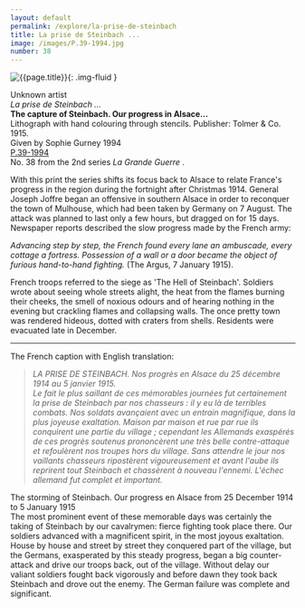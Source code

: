 ```yaml
---
layout: default
permalink: /explore/la-prise-de-steinbach
title: La prise de Steinbach ...
image: /images/P.39-1994.jpg
number: 38
---
```

![{{page.title}}]({{site.baseurl}}/images/P.39-1994.jpg){: .img-fluid }

Unknown artist  
_La prise de Steinbach ..._  
**The capture of Steinbach. Our progress in Alsace...**  
Lithograph with hand colouring through stencils. Publisher: Tolmer & Co. 1915.  
Given by Sophie Gurney 1994  
[P.39-1994]({{site.collection_url}}id/object/198911)  
No. 38 from the 2nd series _La Grande Guerre_ .

With this print the series shifts its focus back to Alsace to relate France's progress in the region during the fortnight after Christmas 1914. General Joseph Joffre began an offensive in southern Alsace in order to reconquer the town of Mulhouse, which had been taken by Germany on 7 August. The attack was planned to last only a few hours, but dragged on for 15 days. Newspaper reports described the slow progress made by the French army:

_Advancing step by step, the French found every lane an ambuscade, every cottage a fortress. Possession of a wall or a door became the object of furious hand-to-hand fighting._ (The Argus, 7 January 1915).

French troops referred to the siege as 'The Hell of Steinbach'. Soldiers wrote about seeing whole streets alight, the heat from the flames burning their cheeks, the smell of noxious odours and of hearing nothing in the evening but crackling flames and collapsing walls. The once pretty town was rendered hideous, dotted with craters from shells. Residents were evacuated late in December.

* * *
The French caption with English translation:

> _LA PRISE DE STEINBACH. Nos progrès en Alsace du 25 décembre 1914 au 5 janvier 1915.  
Le fait le plus saillant de ces mémorables journées fut certainement la prise de Steinbach par nos chasseurs : il y eu là de terribles combats. Nos soldats avançaient avec un entrain magnifique, dans la plus joyeuse exaltation. Maison par maison et rue par rue ils conquirent une partie du village ; cependant les Allemands exaspérés de ces progrès soutenus prononcèrent une très belle contre-attaque et refoulèrent nos troupes hors du village. Sans attendre le jour nos vaillants chasseurs ripostèrent vigoureusement et avant l'aube ils reprirent tout Steinbach et chassèrent à nouveau l'ennemi. L'échec allemand fut complet et important._

The storming of Steinbach. Our progress en Alsace from 25 December 1914 to 5 January 1915  
The most prominent event of these memorable days was certainly the taking of Steinbach by our cavalrymen: fierce fighting took place there. Our soldiers advanced with a magnificent spirit, in the most joyous exaltation. House by house and street by street they conquered part of the village, but the Germans, exasperated by this steady progress, began a big counter-attack and drive our troops back, out of the village. Without delay our valiant soldiers fought back vigorously and before dawn they took back Steinbach and drove out the enemy. The German failure was complete and significant.
